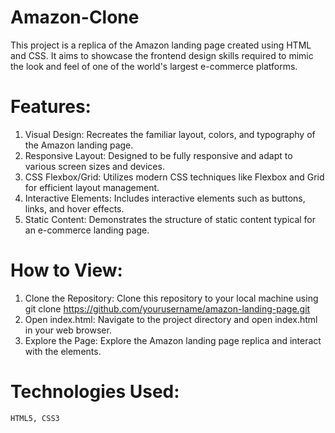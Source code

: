 # Amazon-Clone
This project is a replica of the Amazon landing page created using HTML and CSS. It aims to showcase the frontend design skills required to mimic the look and feel of one of the world's largest e-commerce platforms.

# Features:

   1. Visual Design: Recreates the familiar layout, colors, and typography of the Amazon landing page.
   2. Responsive Layout: Designed to be fully responsive and adapt to various screen sizes and devices.
   3. CSS Flexbox/Grid: Utilizes modern CSS techniques like Flexbox and Grid for efficient layout management.
   4. Interactive Elements: Includes interactive elements such as buttons, links, and hover effects.
   5. Static Content: Demonstrates the structure of static content typical for an e-commerce landing page.

# How to View:

   1. Clone the Repository: Clone this repository to your local machine using git clone https://github.com/yourusername/amazon-landing-page.git
   2. Open index.html: Navigate to the project directory and open index.html in your web browser.
   3. Explore the Page: Explore the Amazon landing page replica and interact with the elements.

# Technologies Used:

    HTML5, CSS3
